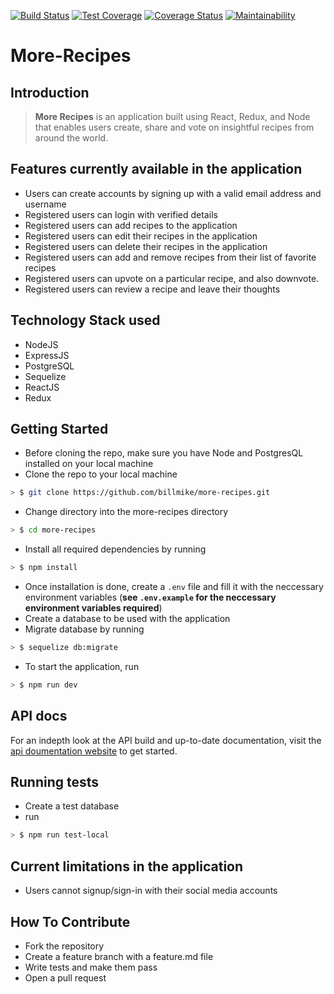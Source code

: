 [![Build Status](https://travis-ci.org/Billmike/More-Recipes.svg?branch=develop)](https://travis-ci.org/Billmike/More-Recipes)  [![Test Coverage](https://api.codeclimate.com/v1/badges/4eec654ff50f54688b72/test_coverage)](https://codeclimate.com/github/Billmike/More-Recipes/test_coverage)  [![Coverage Status](https://coveralls.io/repos/github/Billmike/More-Recipes/badge.svg?branch=chore%2Ffix-all-tests)](https://coveralls.io/github/Billmike/More-Recipes?branch=chore%2Ffix-all-tests)
[![Maintainability](https://api.codeclimate.com/v1/badges/4eec654ff50f54688b72/maintainability)](https://codeclimate.com/github/Billmike/More-Recipes/maintainability)

# More-Recipes
## Introduction
> **More Recipes** is an application built using React, Redux, and Node that enables users create, share and vote on insightful recipes from around the world.

## Features currently available in the application
* Users can create accounts by signing up with a valid email address and username
* Registered users can login with verified details
* Registered users can add recipes to the application
* Registered users can edit their recipes in the application
* Registered users can delete their recipes in the application
* Registered users can add and remove recipes from their list of favorite recipes
* Registered users can upvote on a particular recipe, and also downvote.
* Registered users can review a recipe and leave their thoughts

## Technology Stack used
* NodeJS
* ExpressJS
* PostgreSQL
* Sequelize
* ReactJS
* Redux

## Getting Started
* Before cloning the repo, make sure you have Node and PostgresQL installed on your local machine
* Clone the repo to your local machine
```sh
> $ git clone https://github.com/billmike/more-recipes.git
```
* Change directory into the more-recipes directory
```sh
> $ cd more-recipes
```
* Install all required dependencies by running
```sh
> $ npm install
```
* Once installation is done, create a ```.env``` file and fill it with the neccessary environment variables (**see ```.env.example``` for the neccessary environment variables required**)
* Create a database to be used with the application
* Migrate database by running 
```sh
> $ sequelize db:migrate
```
* To start the application, run 
```sh
> $ npm run dev
```

##  API docs
For an indepth look at the API build and up-to-date documentation, visit the [api doumentation website](https://more-recipes-app1.herokuapp.com/api-docs) to get started.

##  Running tests
*  Create a test database
* run
```sh
> $ npm run test-local
```

## Current limitations in the application
* Users cannot signup/sign-in with their social media accounts

## How To Contribute
* Fork the repository
* Create a feature branch with a feature.md file
* Write tests and make them pass
* Open a pull request


